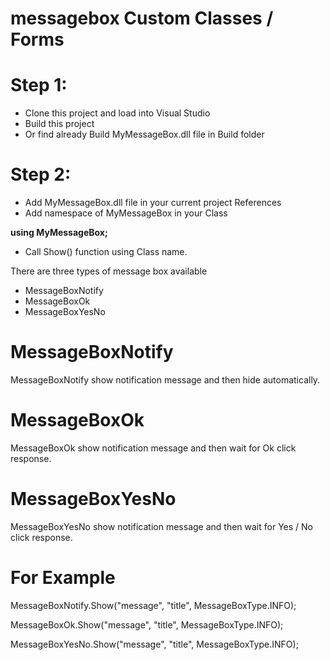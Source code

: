 # messagebox Custom Classes / Forms

# Step 1:
* Clone this project and load into Visual Studio
* Build this project
* Or find already Build MyMessageBox.dll file in Build folder

# Step 2:
* Add MyMessageBox.dll file in your current project References
* Add namespace of MyMessageBox in your Class

**using MyMessageBox;**

* Call Show() function using Class name.

There are three types of message box available
* MessageBoxNotify
* MessageBoxOk
* MessageBoxYesNo

# MessageBoxNotify
MessageBoxNotify show notification message and then hide automatically.

# MessageBoxOk
MessageBoxOk show notification message and then wait for Ok click response.

# MessageBoxYesNo
MessageBoxYesNo show notification message and then wait for Yes / No click response.

# For Example

MessageBoxNotify.Show("message", "title", MessageBoxType.INFO);

MessageBoxOk.Show("message", "title", MessageBoxType.INFO);

MessageBoxYesNo.Show("message", "title", MessageBoxType.INFO);
